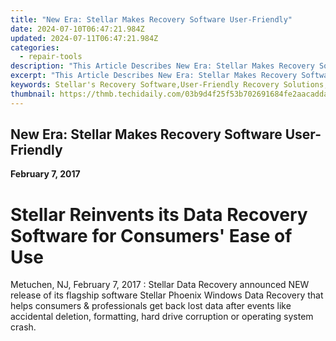 ```yaml
---
title: "New Era: Stellar Makes Recovery Software User-Friendly"
date: 2024-07-10T06:47:21.984Z
updated: 2024-07-11T06:47:21.984Z
categories:
  - repair-tools
description: "This Article Describes New Era: Stellar Makes Recovery Software User-Friendly"
excerpt: "This Article Describes New Era: Stellar Makes Recovery Software User-Friendly"
keywords: Stellar's Recovery Software,User-Friendly Recovery Solutions,Data Recovery Software Updates,Recovery Software for Modern Tech Users,Enhanced Data Recovery Experience,Stellar Software Ease of Use,Innovative Recovery Technologies by Stellar
thumbnail: https://thmb.techidaily.com/03b9d4f25f53b702691684fe2aacadda124f8e51ce8909742113d79362ddfedd.jpg
---
```


## New Era: Stellar Makes Recovery Software User-Friendly

**February 7, 2017**

# **Stellar Reinvents its Data Recovery Software for Consumers' Ease of Use**

Metuchen, NJ, February 7, 2017 : Stellar Data Recovery announced NEW release of its flagship software Stellar Phoenix Windows Data Recovery that helps consumers & professionals get back lost data after events like accidental deletion, formatting, hard drive corruption or operating system crash.


<ins class="adsbygoogle"
     style="display:block"
     data-ad-format="autorelaxed"
     data-ad-client="ca-pub-7571918770474297"
     data-ad-slot="1223367746"></ins>



<ins class="adsbygoogle"
     style="display:block"
     data-ad-client="ca-pub-7571918770474297"
     data-ad-slot="8358498916"
     data-ad-format="auto"
     data-full-width-responsive="true"></ins>


